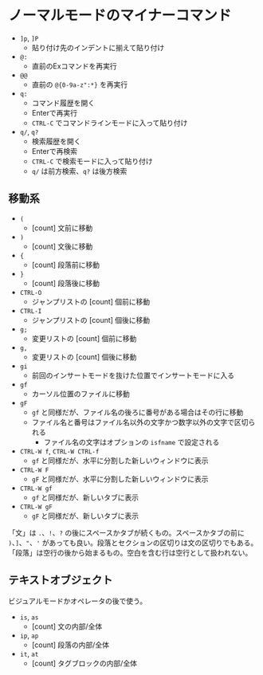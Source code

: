 # ノーマルモードのマイナーコマンド

- `]p`, `]P`
    - 貼り付け先のインデントに揃えて貼り付け
- `@:`
    - 直前のExコマンドを再実行
- `@@`
    - 直前の `@{0-9a-z":*}` を再実行
- `q:`
    - コマンド履歴を開く
    - Enterで再実行
    - `CTRL-C` でコマンドラインモードに入って貼り付け
- `q/`, `q?`
    - 検索履歴を開く
    - Enterで再検索
    - `CTRL-C` で検索モードに入って貼り付け
    - `q/` は前方検索、`q?` は後方検索


## 移動系

- `(`
    - [count] 文前に移動
- `)`
    - [count] 文後に移動
- `{`
    - [count] 段落前に移動
- `}`
    - [count] 段落後に移動
- `CTRL-O`
    - ジャンプリストの [count] 個前に移動
- `CTRL-I`
    - ジャンプリストの [count] 個後に移動
- `g;`
    - 変更リストの [count] 個前に移動
- `g,`
    - 変更リストの [count] 個後に移動
- `gi`
    - 前回のインサートモードを抜けた位置でインサートモードに入る
- `gf`
    - カーソル位置のファイルに移動
- `gF`
    - `gf` と同様だが、ファイル名の後ろに番号がある場合はその行に移動
    - ファイル名と番号はファイル名以外の文字かつ数字以外の文字で区切られる
        - ファイル名の文字はオプションの `isfname` で設定される
- `CTRL-W f`, `CTRL-W CTRL-f`
    - `gf` と同様だが、水平に分割した新しいウィンドウに表示
- `CTRL-W F`
    - `gF` と同様だが、水平に分割した新しいウィンドウに表示
- `CTRL-W gf`
    - `gf` と同様だが、新しいタブに表示
- `CTRL-W gF`
    - `gF` と同様だが、新しいタブに表示

「文」は `.`、`!`、`?` の後にスペースかタブが続くもの。スペースかタブの前に `)`、`]`、`"`、`'` があっても良い。段落とセクションの区切りは文の区切りでもある。  
「段落」は空行の後から始まるもの。空白を含む行は空行として扱われない。


## テキストオブジェクト

ビジュアルモードかオペレータの後で使う。

- `is`, `as`
    - [count] 文の内部/全体
- `ip`, `ap`
    - [count] 段落の内部/全体
- `it`, `at`
    - [count] タグブロックの内部/全体
